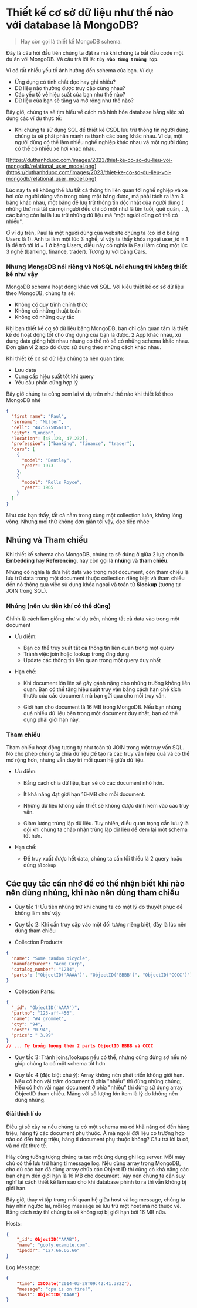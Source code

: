 # Thiết kế cơ sở dữ liệu như thế nào với database là MongoDB?

> Hay còn gọi là thiết kế MongoDB schema.

Đây là câu hỏi đầu tiên chúng ta đặt ra mà khi chúng ta bắt đầu code một dự án với MongoDB. Và câu trả lời là: **`tùy vào từng trường hợp`**.

Vì có rất nhiều yếu tố ảnh hưởng đến schema của bạn. Ví dụ:

- Ứng dụng có tính chất đọc hay ghi nhiều?
- Dữ liệu nào thường được truy cập cùng nhau?
- Các yếu tố về hiệu suất của bạn như thế nào?
- Dữ liệu của bạn sẽ tăng và mở rộng như thế nào?

Bây giờ, chúng ta sẽ tìm hiểu về cách mô hình hóa database bằng việc sử dụng các ví dụ thực tế:

- Khi chúng ta sử dụng SQL để thiết kế CSDL lưu trữ thông tin người dùng, chúng ta sẽ phải phân mảnh ra thành các bảng khác nhau. Ví dụ, một người dùng có thể làm nhiều nghề nghiệp khác nhau và một người dùng có thể có nhiều xe hơi khác nhau.

![https://duthanhduoc.com/images/2023/thiet-ke-co-so-du-lieu-voi-mongodb/relational_user_model.png](https://duthanhduoc.com/images/2023/thiet-ke-co-so-du-lieu-voi-mongodb/relational_user_model.png)

Lúc này ta sẽ không thể lưu tất cả thông tin liên quan tới nghề nghiệp và xe hơi của người dùng vào trong cùng một bảng được, mà phải tách ra làm 3 bảng khác nhau, một bảng để lưu trữ thông tin độc nhất của người dùng ( những thứ mà tất cả mọi người đều chỉ có một như là tên tuổi, quê quán, ...), các bảng còn lại là lưu trữ những dữ liệu mà "một người dùng có thể có nhiều".

Ở ví dụ trên, Paul là một người dùng của website chúng ta (có id ở bảng Users là 1). Anh ta làm một lúc 3 nghề, vì vậy ta thấy khóa ngoại user_id = 1 là để trỏ tới id = 1 ở bảng Users, điều này có nghĩa là Paul làm cùng một lúc 3 nghề (banking, finance, trader). Tương tự với bảng Cars.

### Nhưng MongoDB nói riêng và NoSQL nói chung thì không thiết kế như vậy

MongoDB schema hoạt động khác với SQL. Với kiểu thiết kế cơ sở dữ liệu theo MongoDB, chúng ta sẽ:

- Không có quy trình chính thức
- Không có những thuật toán
- Không có những quy tắc

Khi bạn thiết kế cơ sở dữ liệu bằng MongoDB, bạn chỉ cần quan tâm là thiết kế đó hoạt động tốt cho ứng dụng của bạn là được. 2 App khác nhau, xử dụng data giống hệt nhau nhưng có thể nó sẽ có những schema khác nhau. Đơn giản vì 2 app đó được sử dụng theo những cách khác nhau.

Khi thiết kế cơ sở dữ liệu chúng ta nên quan tâm:

- Lưu data
- Cung cấp hiệu suất tốt khi query
- Yêu cầu phần cứng hợp lý

Bây giờ chúng ta cùng xem lại ví dụ trên như thế nào khi thiết kế theo MongoDB nhé

```json
{
  "first_name": "Paul",
  "surname": "Miller",
  "cell": "447557505611",
  "city": "London",
  "location": [45.123, 47.232],
  "profession": ["banking", "finance", "trader"],
  "cars": [
    {
      "model": "Bentley",
      "year": 1973
    },
    {
      "model": "Rolls Royce",
      "year": 1965
    }
  ]
}
```

Như các bạn thấy, tất cả nằm trong cùng một collection luôn, không lòng vòng. Nhưng mọi thứ không đơn giản tới vậy, đọc tiếp nhóe

## Nhúng và Tham chiếu

Khi thiết kế schema cho MongoDB, chúng ta sẽ đứng ở giữa 2 lựa chọn là **Embedding** hay **Referencing**, hay còn gọi là **nhúng** và **tham chiếu**.

Nhúng có nghĩa là đưa hết data vào trong một document, còn tham chiếu là lưu trữ data trong một document thuộc collection riêng biệt và tham chiếu đến nó thông qua việc sử dụng khóa ngoại và toán tử **$lookup** (tương tự JOIN trong SQL).

### Nhúng (nên ưu tiên khí có thể dùng)

Chính là cách làm giống như ví dụ trên, nhúng tất cả data vào trong một document

- Ưu điểm:

  - Bạn có thể truy xuất tất cả thông tin liên quan trong một query
  - Tránh việc join hoặc lookup trong ứng dụng
  - Update các thông tin liên quan trong một query duy nhất

- Hạn chế:

  - Khi document lớn lên sẽ gây gánh nặng cho những trường không liên quan. Bạn có thể tăng hiệu suất truy vấn bằng cách hạn chế kích thước của các document mà bạn gửi qua cho mỗi truy vấn.

  - Giới hạn cho document là 16 MB trong MongoDB. Nếu bạn nhúng quá nhiều dữ liệu bên trong một document duy nhất, bạn có thể đụng phải giới hạn này.

### Tham chiếu

Tham chiếu hoạt động tương tự như toán tử JOIN trong một truy vấn SQL. Nó cho phép chúng ta chia dữ liệu để tạo ra các truy vấn hiệu quả và có thể mở rộng hơn, nhưng vẫn duy trì mối quan hệ giữa dữ liệu.

- Ưu điểm:

  - Bằng cách chia dữ liệu, bạn sẽ có các document nhỏ hơn.

  - Ít khả năng đạt giới hạn 16-MB cho mỗi document.

  - Những dữ liệu không cần thiết sẽ không được đính kèm vào các truy vấn.

  - Giảm lượng trùng lặp dữ liệu. Tuy nhiên, điều quan trọng cần lưu ý là đôi khi chúng ta chấp nhận trùng lặp dữ liệu để đem lại một schema tốt hơn.

- Hạn chế:
  - Để truy xuất được hết data, chúng ta cần tối thiểu là 2 query hoặc dùng `$lookup`

## Các quy tắc cần nhớ để có thể nhận biết khi nào nên dùng nhúng, khi nào nên dùng tham chiếu

- Quy tắc 1: Ưu tiên nhúng trừ khi chúng ta có một lý do thuyết phục để không làm như vậy

- Quy tắc 2: Khi cần truy cập vào một đối tượng riêng biệt, đây là lúc nên dùng tham chiếu

- Collection Products:

```json
{
  "name": "Some random bicycle",
  "manufacturer": "Acme Corp",
  "catalog_number": "1234",
  "parts": ["ObjectID('AAAA')", "ObjectID('BBBB')", "ObjectID('CCCC')"]
}
```

- Collection Parts:

```json
{
  "_id": "ObjectID('AAAA')",
  "partno": "123-aff-456",
  "name": "#4 grommet",
  "qty": "94",
  "cost": "0.94",
  "price": " 3.99"
}
// ... Tự tưởng tượng thêm 2 parts ObjectID BBBB và CCCC
```

- Quy tắc 3: Tránh joins/lookups nếu có thể, nhưng cũng đừng sợ nếu nó giúp chúng ta có một schema tốt hơn

- Quy tắc 4 (đặc biệt chú ý): Array không nên phát triển không giới hạn. Nếu có hơn vài trăm document ở phía "nhiều" thì đừng nhúng chúng; Nếu có hơn vài ngàn document ở phía "nhiều" thì đừng sử dụng array ObjectID tham chiếu. Mảng với số lượng lớn item là lý do không nên dùng nhúng.

#### Giải thích lí do

Điều gì sẽ xảy ra nếu chúng ta có một schema mà có khả năng có đến hàng triệu, hàng tỷ các document phụ thuộc. À mà ngoài đời liệu có trường hợp nào có đến hàng triệu, hàng tỉ document phụ thuộc không? Câu trả lời là có, và nó rất thực tế.

Hãy cùng tưởng tượng chúng ta tạo một ứng dụng ghi log server. Mỗi máy chủ có thể lưu trữ hàng tỉ message log. Nếu dùng array trong MongoDB, cho dù các bạn đã dùng array chứa các Object ID thì cũng có khả năng các bạn chạm đến giới hạn là 16 MB cho document. Vậy nên chúng ta cần suy nghĩ lại cách thiết kế làm sao cho khi database phình to ra thì vẫn không bị giới hạn.

Bây giờ, thay vì tập trung mối quan hệ giữa host và log message, chúng ta hãy nhìn ngược lại, mỗi log message sẽ lưu trữ một host mà nó thuộc về. Bằng cách này thì chúng ta sẽ không sợ bị giới hạn bởi 16 MB nữa.

Hosts:

```json
{
    "_id": ObjectID("AAAB"),
    "name": "goofy.example.com",
    "ipaddr": "127.66.66.66"
}
```

Log Message:

```json
{
    "time": ISODate("2014-03-28T09:42:41.382Z"),
    "message": "cpu is on fire!",
    "host": ObjectID("AAAB")
}
```
